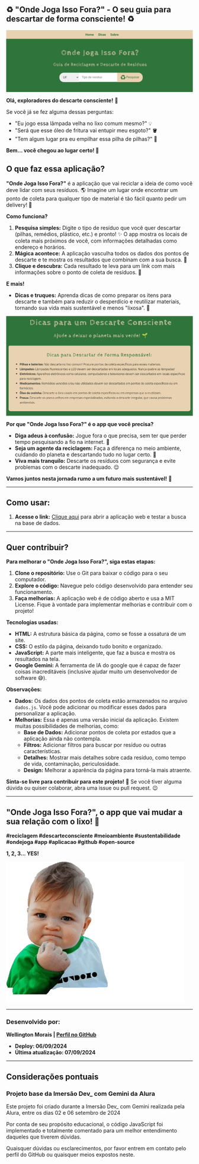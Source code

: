 ##  ♻️  "Onde Joga Isso Fora?" - O seu guia para descartar de forma consciente! ♻️ 

<img src="imagens/capa.png" alt="Capa" align="center">

**Olá, exploradores do descarte consciente!** 👋 

Se você já se fez alguma dessas perguntas: 

* "Eu jogo essa lâmpada velha no lixo comum mesmo?" 💡
* "Será que esse óleo de fritura vai entupir meu esgoto?" 🪣
* "Tem algum lugar pra eu empilhar essa pilha de pilhas?" 🔋

**Bem... você chegou ao lugar certo! 🎉**

## O que faz essa aplicação? ##

**"Onde Joga Isso Fora?"** é a aplicação que vai reciclar a ideia de como você deve lidar com seus resíduos. 🌎  Imagine um lugar onde encontrar um ponto de coleta para qualquer tipo de material é tão fácil quanto pedir um delivery! 🍕

**Como funciona?**

1. **Pesquisa simples:** Digite o tipo de resíduo que você quer descartar (pilhas, remédios, plástico, etc.) e pronto! ✨ O app mostra os locais de coleta mais próximos de você, com informações detalhadas como endereço e horários.  
2. **Mágica acontece:** A aplicação vasculha todos os dados dos pontos de descarte e te mostra os resultados que combinam com a sua busca. 📃
3. **Clique e descubra:** Cada resultado te leva para um link com mais informações sobre o ponto de coleta de resíduos. 🔗

**E mais!**

* **Dicas e truques:**  Aprenda dicas de como preparar os itens para descarte e também para reduzir o desperdício e reutilizar materiais, tornando sua vida mais sustentável e menos "lixosa". 🌱 

<img src="imagens/dicas.png" alt="Dicas" align="center">

**Por que "Onde Joga Isso Fora?" é o app que você precisa?**

* **Diga adeus à confusão:** Jogue fora o que precisa, sem ter que perder tempo pesquisando a fio na internet. 🚫
* **Seja um agente da reciclagem:** Faça a diferença no meio ambiente, cuidando do planeta e descartando tudo no lugar certo.  🦸
* **Viva mais tranquilo:** Descarte os resíduos com segurança e evite problemas com o descarte inadequado. 😌

**Vamos juntos nesta jornada rumo a um futuro mais sustentável!** 💚

---

## Como usar: ##

1. **Acesse o link:** [Clique aqui](https://onde-joga-isso-fora.vercel.app/) para abrir a aplicação web e testar a busca na base de dados. 

---

## Quer contribuir? ##

**Para melhorar o "Onde Joga Isso Fora?", siga estas etapas:**

1. **Clone o repositório:** Use o Git para baixar o código para o seu computador.
2. **Explore o código:** Navegue pelo código desenvolvido para entender seu funcionamento.
3. **Faça melhorias:** A aplicação web é de código aberto e usa a MIT License. Fique à vontade para implementar melhorias e contribuir com o projeto!

**Tecnologias usadas:**

* **HTML:** A estrutura básica da página, como se fosse a ossatura de um site.
* **CSS:** O estilo da página, deixando tudo bonito e organizado.
* **JavaScript:** A parte mais inteligente, que faz a busca e mostra os resultados na tela.
* **Google Gemini:** A ferramenta de IA do google que é capaz de fazer coisas inacreditáveis (inclusive ajudar muito um desenvolvedor de software 😅).

**Observações:**

* **Dados:** Os dados dos pontos de coleta estão armazenados no arquivo `dados.js`. Você pode adicionar ou modificar esses dados para personalizar a aplicação.
* **Melhorias:** Essa é apenas uma versão inicial da aplicação. Existem muitas possibilidades de melhorias, como:
    * **Base de Dados:** Adicionar pontos de coleta por estados que a aplicação ainda não contempla.
    * **Filtros:** Adicionar filtros para buscar por resíduo ou outras características.
    * **Detalhes:** Mostrar mais detalhes sobre cada resíduo, como tempo de vida, contaminação, periculosidade.
    * **Design:** Melhorar a aparência da página para torná-la mais atraente.

**Sinta-se livre para contribuir para este projeto!** 🙌 Se você tiver alguma dúvida ou quiser colaborar, abra uma issue ou pull request. 😉

---

## "Onde Joga Isso Fora?", o app que vai mudar a sua relação com o lixo! 🚀 ##

**#reciclagem #descarteconsciente #meioambiente #sustentabilidade #ondejoga #app #aplicacao #github #open-source**

**1, 2, 3... YES!**

![YES gif README.md](imagens/giphy.webp)

---

### Desenvolvido por: ###

**Wellington Morais | [Perfil no GitHub](https://github.com/wellingtonmnf)**

* **Deploy: 06/09/2024**
* **Última atualização: 07/09/2024**

---
## Considerações pontuais ##

### Projeto base da Imersão Dev_ com Gemini da Alura

Este projeto foi criado durante a Imersão Dev_ com Gemini realizada pela Alura, entre os dias 02 e 06 setembro de 2024

Por conta de seu propósito educacional, o código JavaScript foi implementado e totalmente comentado para um melhor entendimento daqueles que tiverem dúvidas. 

Quaisquer dúvidas ou esclarecimentos, por favor entrem em contato pelo perfil do GitHub ou quaisquer meios expostos neste.